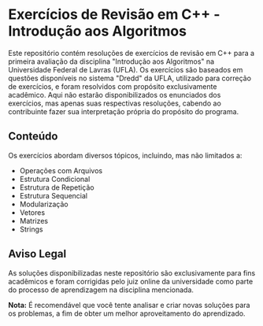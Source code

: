 # Exercícios de Revisão em C++ - Introdução aos Algoritmos

Este repositório contém resoluções de exercícios de revisão em C++ para a primeira avaliação da disciplina "Introdução aos Algoritmos" na Universidade Federal de Lavras (UFLA). Os exercícios são baseados em questões disponíveis no sistema "Dredd" da UFLA, utilizado para correção de exercícios, e foram resolvidos com propósito exclusivamente acadêmico. Aqui não estarão disponibilizados os enunciados dos exercícios, mas apenas suas respectivas resoluções, cabendo ao contribuinte fazer sua interpretação própria do propósito do programa.

## Conteúdo

Os exercícios abordam diversos tópicos, incluindo, mas não limitados a:

- Operações com Arquivos
- Estrutura Condicional
- Estrutura de Repetição
- Estrutura Sequencial
- Modularização
- Vetores
- Matrizes
- Strings

## Aviso Legal

As soluções disponibilizadas neste repositório são exclusivamente para fins acadêmicos e foram corrigidas pelo juiz online da universidade como parte do processo de aprendizagem na disciplina mencionada.

**Nota:** É recomendável que você tente analisar e criar novas soluções para os problemas, a fim de obter um melhor aproveitamento do aprendizado.
